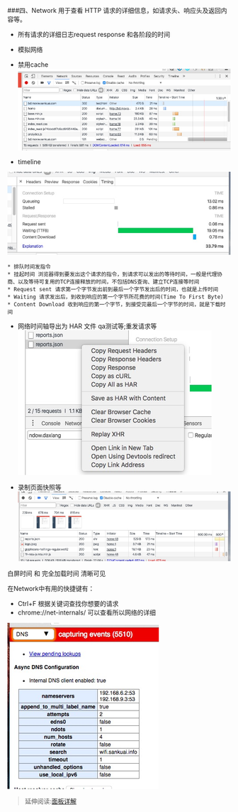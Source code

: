 
###四、Network
用于查看 HTTP 请求的详细信息，如请求头、响应头及返回内容等。


* 所有请求的详细日志request response 和各阶段的时间
* 模拟网络
* 禁用cache
![console](./md/network1.png)


* timeline

![console](./md/network2.png)


	* 排队时间发指令
	* 挂起时间 浏览器得到要发出这个请求的指令，到请求可以发出的等待时间，一般是代理协商、以及等待可复用的TCP连接释放的时间，不包括DNS查询、建立TCP连接等时间
	* Request sent 请求第一个字节发出前到最后一个字节发出后的时间，也就是上传时间
	* Waiting 请求发出后，到收到响应的第一个字节所花费的时间(Time To First Byte)
	* Content Download 收到响应的第一个字节，到接受完最后一个字节的时间，就是下载时间


* 网络时间轴导出为 HAR 文件 qa测试等;重发请求等
![console](./md/network3.png)


* 录制页面快照等
![console](./md/network4.png)

白屏时间 和 完全加载时间 清晰可见


在Network中有用的快捷键有：

* Ctrl+F 根据关键词查找你想要的请求
* chrome://net-internals/ 可以查看所以网络的详细

![console](./md/network5.png)
>延伸阅读:[面板详解](http://zodiac-xl.github.io/chrome-dev/%E9%9D%A2%E6%9D%BF%E8%AF%A6%E8%A7%A3.html#/)